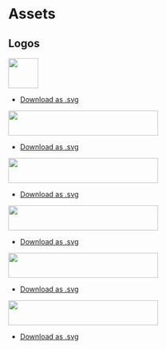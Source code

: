 # Assets

## Logos

<img src="/resources/Muto-DAo.svg"  width="60px" height="60px" className="logo-img"/>

- [Download as .svg](/resources/Muto-DAo.svg)



<img src="/resources/Muto-Lab.svg"  width="300px" height="50px" className="logo-img" />

- [Download as .svg](/resources/Muto-Lab.svg)

<img src="/resources/Muto-Metaverse.svg"  width="300px" height="50px" className="logo-img" />

- [Download as .svg](/resources/Muto-Metaverse.svg)

<img src="/resources/Muto-Pad.svg"  width="300px" height="50px" className="logo-img" />

- [Download as .svg](/resources/Muto-Pad.svg)

<img src="/resources/Muto-Place.svg"  width="300px" height="50px" className="logo-img" />

- [Download as .svg](/resources/Muto-Place.svg)

<img src="/resources/Muto-Exchange.svg"  width="300px" height="50px" className="logo-img" />

- [Download as .svg](/resources/Muto-Exchange.svg)


<!-- ## Fonts

Neue Haas Grotesk

 -->